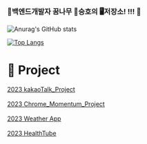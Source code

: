 ### 👋백엔드개발자 꿈나무 🐨승호의 🖥️저장소! !!! 👋

<!--
**chltmdgh522/chltmdgh522** is a ✨ _special_ ✨ repository because its `README.md` (this file) appears on your GitHub profile.

Here are some ideas to get you started:

- 🔭 I’m currently working on ...
- 🌱 I’m currently learning ...
- 👯 I’m looking to collaborate on ...
- 🤔 I’m looking for help with ...
- 💬 Ask me about ...
- 📫 How to reach me: ...
- 😄 Pronouns: ...
- ⚡ Fun fact: ...
-->


![Anurag's GitHub stats](https://github-readme-stats.vercel.app/api?username=chltmdgh522&show_icons=true&theme=radical)

[![Top Langs](https://github-readme-stats.vercel.app/api/top-langs/?username=chltmdgh522&langs_count=10&layout=compact&theme=dark)](https://github.com/chltmdgh522/chltmdgh522)


<h1>👯 Project</h1>
<div>
<a href=https://github.com/chltmdgh522/KaKaoTalk_Project>2023 kakaoTalk_Project</a></div>
<br>
<div><a href=https://github.com/chltmdgh522/Chrome_Momentum_Project>2023 Chrome_Momentum_Project</a></div>
<br>
<div><a href=https://github.com/chltmdgh522/WeatherApp>2023 Weather App</a></div>
<br>
<div><a href=https://github.com/chltmdgh522/HealthTube>2023 HealthTube</a></div>
